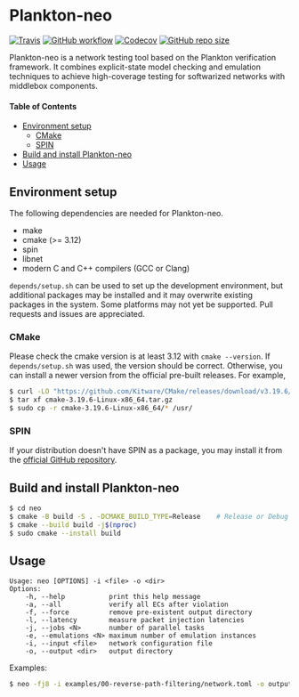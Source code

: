 Plankton-neo
============

[![Travis](https://img.shields.io/travis/com/netarch/neo.svg)](https://travis-ci.com/netarch/neo)
[![GitHub workflow](https://github.com/netarch/neo/workflows/test/badge.svg)](https://github.com/netarch/neo/actions)
[![Codecov](https://img.shields.io/codecov/c/github/netarch/neo.svg)](https://codecov.io/gh/netarch/neo)
[![GitHub repo size](https://img.shields.io/github/repo-size/netarch/neo.svg)](https://github.com/netarch/neo)

Plankton-neo is a network testing tool based on the Plankton verification
framework. It combines explicit-state model checking and emulation techniques to
achieve high-coverage testing for softwarized networks with middlebox
components.

#### Table of Contents

- [Environment setup](#environment-setup)
    - [CMake](#cmake)
    - [SPIN](#spin)
- [Build and install Plankton-neo](#build-and-install-plankton-neo)
- [Usage](#usage)


## Environment setup

The following dependencies are needed for Plankton-neo.

- make
- cmake (>= 3.12)
- spin
- libnet
- modern C and C++ compilers (GCC or Clang)

`depends/setup.sh` can be used to set up the development environment, but
additional packages may be installed and it may overwrite existing packages in
the system. Some platforms may not yet be supported. Pull requests and issues
are appreciated.

### CMake

Please check the cmake version is at least 3.12 with `cmake --version`. If
`depends/setup.sh` was used, the version should be correct. Otherwise, you can
install a newer version from the official pre-built releases. For example,

```sh
$ curl -LO "https://github.com/Kitware/CMake/releases/download/v3.19.6/cmake-3.19.6-Linux-x86_64.tar.gz"
$ tar xf cmake-3.19.6-Linux-x86_64.tar.gz
$ sudo cp -r cmake-3.19.6-Linux-x86_64/* /usr/
```

### SPIN

If your distribution doesn't have SPIN as a package, you may install it from the
[official GitHub repository](https://github.com/nimble-code/Spin).

## Build and install Plankton-neo

```sh
$ cd neo
$ cmake -B build -S . -DCMAKE_BUILD_TYPE=Release    # Release or Debug
$ cmake --build build -j$(nproc)
$ sudo cmake --install build
```

## Usage

```
Usage: neo [OPTIONS] -i <file> -o <dir>
Options:
    -h, --help           print this help message
    -a, --all            verify all ECs after violation
    -f, --force          remove pre-existent output directory
    -l, --latency        measure packet injection latencies
    -j, --jobs <N>       number of parallel tasks
    -e, --emulations <N> maximum number of emulation instances
    -i, --input <file>   network configuration file
    -o, --output <dir>   output directory
```

Examples:

```sh
$ neo -fj8 -i examples/00-reverse-path-filtering/network.toml -o output
```
